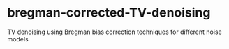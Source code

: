# bregman-corrected-TV-denoising
 TV denoising using Bregman bias correction techniques for different noise models
